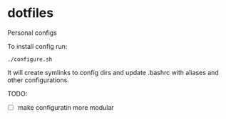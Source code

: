 # dotfiles
Personal configs

To install config run:
```
./configure.sh
```

It will create symlinks to config dirs and update .bashrc with aliases and other configurations.

TODO:
 - [ ] make configuratin more modular
